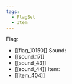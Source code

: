 ```yaml
---
tags:
  - FlagSet
  - Item
---
```

Flag:
- [[flag_10150]]
Sound:
- [[sound_17]]
- [[sound_43]]
- [[sound_44]]
Item:
- [[item_404]]
